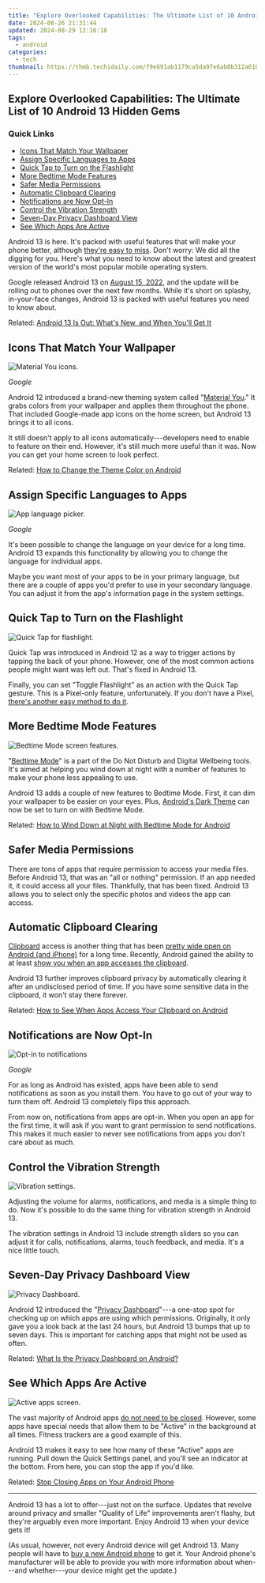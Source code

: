 ```yaml
---
title: "Explore Overlooked Capabilities: The Ultimate List of 10 Android 13 Hidden Gems"
date: 2024-08-26 21:31:44
updated: 2024-08-29 12:16:18
tags:
  - android
categories:
  - tech
thumbnail: https://thmb.techidaily.com/f9e691ab1179ca5da97e6ab8b312a61013e41cba8e3a02b301a39e9364b303a9.jpg
---
```


## Explore Overlooked Capabilities: The Ultimate List of 10 Android 13 Hidden Gems

### Quick Links

* [Icons That Match Your Wallpaper](https://some-approaches.techidaily.com/unlocking-the-power-of-shareable-internet-humor-for-2024/)
* [Assign Specific Languages to Apps](https://facebook-record-videos.techidaily.com/updated-in-2024-break-it-down-free-techniques-to-go-frame-by-frame-on-youtube/)
* [Quick Tap to Turn on the Flashlight](https://android-location.techidaily.com/in-2024-10-free-location-spoofers-to-fake-gps-location-on-your-vivo-y200e-5g-drfone-by-drfone-virtual/)
* [More Bedtime Mode Features](https://extra-resources.techidaily.com/propel-your-virtual-presence-with-these-gadgets/)
* [Safer Media Permissions](https://hardware-updates.techidaily.com/simple-and-quick-how-to-update-your-gtx-660-graphics-card-drivers/)
* [Automatic Clipboard Clearing](https://blog-min.techidaily.com/2-ways-to-transfer-text-messages-from-tecno-spark-go-2023-to-iphone-1514131211x8-drfone-by-drfone-transfer-from-android-transfer-from-android/)
* [Notifications are Now Opt-In](https://screen-video-capture.techidaily.com/new-uniting-obs-and-zoom-a-compreehensive-video-guide/)
* [Control the Vibration Strength](https://screen-mirroring-recording.techidaily.com/new-in-2024-mastering-visual-clarity-blur-your-meeting-backgrounds/)
* [Seven-Day Privacy Dashboard View](https://facebook-video-share.techidaily.com/the-filmmakers-guide-to-avoiding-overused-channel-labels-for-2024/)
* [See Which Apps Are Active](https://android-pokemon-go.techidaily.com/how-to-get-the-dragon-scale-and-evolution-enabled-pokemon-on-nokia-g310-drfone-by-drfone-virtual-android/)

 Android 13 is here. It's packed with useful features that will make your phone better, although [they're easy to miss](https://extra-support.techidaily.com/in-2024-pro-camera-addons-buyers-insider-guide/). Don't worry: We did all the digging for you. Here's what you need to know about the latest and greatest version of the world's most popular mobile operating system.

 Google released Android 13 on [August 15, 2022](https://ios-unlock.techidaily.com/how-to-change-country-on-app-store-for-apple-iphone-se-2022-with-7-methods-by-drfone-ios/), and the update will be rolling out to phones over the next few months. While it's short on splashy, in-your-face changes, Android 13 is packed with useful features you need to know about.

Related: [Android 13 Is Out: What's New, and When You'll Get It](https://ios-unlock.techidaily.com/how-to-change-country-on-app-store-for-apple-iphone-se-2022-with-7-methods-by-drfone-ios/) 

##  Icons That Match Your Wallpaper

![Material You icons.](https://static1.howtogeekimages.com/wordpress/wp-content/uploads/2022/08/Image-from-iOS-43.png) 

_Google_

 Android 12 introduced a brand-new theming system called "[Material You](https://extra-resources.techidaily.com/choosing-a-gimbal-for-smooth-drone-photos-and-videos/)." It grabs colors from your wallpaper and applies them throughout the phone. That included Google-made app icons on the home screen, but Android 13 brings it to all icons.

 It still doesn't apply to all icons automatically---developers need to enable to feature on their end. However, it's still much more useful than it was. Now you can get your home screen to look perfect.

Related: [How to Change the Theme Color on Android](https://extra-resources.techidaily.com/choosing-a-gimbal-for-smooth-drone-photos-and-videos/) 

##  Assign Specific Languages to Apps

![App language picker.](https://static1.howtogeekimages.com/wordpress/wp-content/uploads/2022/08/Image-from-iOS-45.png) 

_Google_

 It's been possible to change the language on your device for a long time. Android 13 expands this functionality by allowing you to change the language for individual apps.

 Maybe you want most of your apps to be in your primary language, but there are a couple of apps you'd prefer to use in your secondary language. You can adjust it from the app's information page in the system settings.

##  Quick Tap to Turn on the Flashlight

![Quick Tap for flashlight.](https://static1.howtogeekimages.com/wordpress/wp-content/uploads/2022/08/2022-08-16_9-01-16.jpg) 

 Quick Tap was introduced in Android 12 as a way to trigger actions by tapping the back of your phone. However, one of the most common actions people might want was left out. That's fixed in Android 13.

 Finally, you can set "Toggle Flashlight" as an action with the Quick Tap gesture. This is a Pixel-only feature, unfortunately. If you don't have a Pixel, [there's another easy method to do it](https://extra-support.techidaily.com/new-nighttime-narratives-in-pixels/).

##  More Bedtime Mode Features

![Bedtime Mode screen features.](https://static1.howtogeekimages.com/wordpress/wp-content/uploads/2022/08/2022-08-16_9-03-42.jpg) 

 "[Bedtime Mode](https://some-techniques.techidaily.com/2024-approved-free-top-10-vr-360-video-players-for-pc/)" is a part of the Do Not Disturb and Digital Wellbeing tools. It's aimed at helping you wind down at night with a number of features to make your phone less appealing to use.

 Android 13 adds a couple of new features to Bedtime Mode. First, it can dim your wallpaper to be easier on your eyes. Plus, [Android's Dark Theme](https://android-unlock.techidaily.com/in-2024-how-to-change-vivo-lock-screen-clock-in-seconds-by-drfone-android/) can now be set to turn on with Bedtime Mode.

Related: [How to Wind Down at Night with Bedtime Mode for Android](https://some-techniques.techidaily.com/2024-approved-free-top-10-vr-360-video-players-for-pc/) 

##  Safer Media Permissions

 There are tons of apps that require permission to access your media files. Before Android 13, that was an "all or nothing" permission. If an app needed it, it could access all your files. Thankfully, that has been fixed. Android 13 allows you to select only the specific photos and videos the app can access.

##  Automatic Clipboard Clearing

[Clipboard](https://screen-activity-recording.techidaily.com/new-the-essentials-of-webcam-capture-with-free2x-app/) access is another thing that has been [pretty wide open on Android (and iPhone)](https://blog-min.techidaily.com/5-techniques-to-transfer-data-from-huawei-nova-y91-to-iphone-15141312-drfone-by-drfone-transfer-from-android-transfer-from-android/) for a long time. Recently, Android gained the ability to at least [show you when an app accesses the clipboard](https://screen-capture.techidaily.com/updated-economical-pc-monitoring-devices/).

 Android 13 further improves clipboard privacy by automatically clearing it after an undisclosed period of time. If you have some sensitive data in the clipboard, it won't stay there forever.

Related: [How to See When Apps Access Your Clipboard on Android](https://screen-capture.techidaily.com/updated-economical-pc-monitoring-devices/) 

##  Notifications are Now Opt-In

![Opt-in to notifications](https://static1.howtogeekimages.com/wordpress/wp-content/uploads/2022/08/Image-from-iOS-44.png) 

_Google_

 For as long as Android has existed, apps have been able to send notifications as soon as you install them. You have to go out of your way to turn them off. Android 13 completely flips this approach.

 From now on, notifications from apps are opt-in. When you open an app for the first time, it will ask if you want to grant permission to send notifications. This makes it much easier to never see notifications from apps you don't care about as much.

##  Control the Vibration Strength

![Vibration settings.](https://static1.howtogeekimages.com/wordpress/wp-content/uploads/2022/08/2022-08-16_9-05-00.jpg) 

 Adjusting the volume for alarms, notifications, and media is a simple thing to do. Now it's possible to do the same thing for vibration strength in Android 13.

 The vibration settings in Android 13 include strength sliders so you can adjust it for calls, notifications, alarms, touch feedback, and media. It's a nice little touch.

##  Seven-Day Privacy Dashboard View

![Privacy Dashboard.](https://static1.howtogeekimages.com/wordpress/wp-content/uploads/2022/08/2022-08-16_9-07-17.jpg) 

 Android 12 introduced the "[Privacy Dashboard](https://instagram-video-recordings.techidaily.com/updated-2024-approved-instagrams-essential-quick-tutorial-for-chat/)"---a one-stop spot for checking up on which apps are using which permissions. Originally, it only gave you a look back at the last 24 hours, but Android 13 bumps that up to seven days. This is important for catching apps that might not be used as often.

Related: [What Is the Privacy Dashboard on Android?](https://instagram-video-recordings.techidaily.com/updated-2024-approved-instagrams-essential-quick-tutorial-for-chat/) 

##  See Which Apps Are Active

![Active apps screen.](https://static1.howtogeekimages.com/wordpress/wp-content/uploads/2022/08/2022-08-16_9-07-42.jpg) 

 The vast majority of Android apps [do not need to be closed](https://fox-blue.techidaily.com/updated-2024-approved-unpacking-virtual-reality-its-upside-and-downside/). However, some apps have special needs that allow them to be "Active" in the background at all times. Fitness trackers are a good example of this.

 Android 13 makes it easy to see how many of these "Active" apps are running. Pull down the Quick Settings panel, and you'll see an indicator at the bottom. From here, you can stop the app if you'd like.

Related: [Stop Closing Apps on Your Android Phone](https://fox-blue.techidaily.com/updated-2024-approved-unpacking-virtual-reality-its-upside-and-downside/) 

---

 Android 13 has a lot to offer---just not on the surface. Updates that revolve around privacy and smaller "Quality of Life" improvements aren't flashy, but they're arguably even more important. Enjoy Android 13 when your device gets it!

 (As usual, however, not every Android device will get Android 13\. Many people will have to [buy a new Android phone](https://twitter-videos.techidaily.com/hot-takes-highlight-twitters-trending-topics-for-2024/) to get it. Your Android phone's manufacturer will be able to provide you with more information about when---and whether---your device might get the update.)

<ins class="adsbygoogle"
     style="display:block"
     data-ad-format="autorelaxed"
     data-ad-client="ca-pub-7571918770474297"
     data-ad-slot="1223367746"></ins>



<ins class="adsbygoogle"
     style="display:block"
     data-ad-client="ca-pub-7571918770474297"
     data-ad-slot="8358498916"
     data-ad-format="auto"
     data-full-width-responsive="true"></ins>
